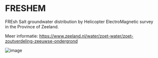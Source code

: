 # FRESHEM
FREsh Salt groundwater distribution by Helicopter ElectroMagnetic survey in the Province of Zeeland.

Meer informatie: https://www.zeeland.nl/water/zoet-water/zoet-zoutverdeling-zeeuwse-ondergrond

![image](https://github.com/user-attachments/assets/6e89bf1c-5e2b-4af0-bbeb-d46efbab3983)


